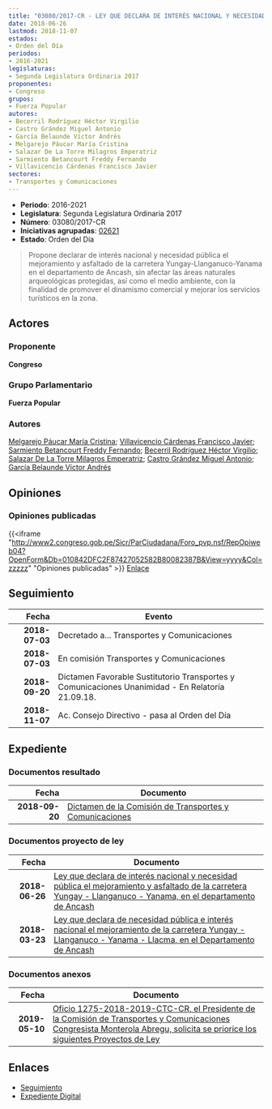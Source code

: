 ```yaml
---
title: "03080/2017-CR - LEY QUE DECLARA DE INTERÉS NACIONAL Y NECESIDAD PÚBLICA EL MEJORAMIENTO Y ASFALTADO DE LA CARRETERA YUNGAY-LLANGANUCO-YANAMA, EN EL DEPARTAMENTO DE ANCASH"
date: 2018-06-26
lastmod: 2018-11-07
estados:
- Orden del Día
periodos:
- 2016-2021
legislaturas:
- Segunda Legislatura Ordinaria 2017
proponentes:
- Congreso
grupos:
- Fuerza Popular
autores:
- Becerril Rodríguez Héctor Virgilio
- Castro Grández Miguel Antonio
- García Belaunde Víctor Andrés
- Melgarejo Páucar María Cristina
- Salazar De La Torre Milagros Emperatriz
- Sarmiento Betancourt Freddy Fernando
- Villavicencio Cárdenas Francisco Javier
sectores:
- Transportes y Comunicaciones
---
```

- **Periodo**: 2016-2021
- **Legislatura**: Segunda Legislatura Ordinaria 2017
- **Número**: 03080/2017-CR
- **Iniciativas agrupadas**: [02621](../../02600/02621)
- **Estado**: Orden del Día

> Propone declarar de interés nacional y necesidad pública el mejoramiento y asfaltado de la carretera Yungay-Llanganuco-Yanama en el departamento de Ancash, sin afectar las áreas naturales arqueológicas protegidas, así como el medio ambiente, con la finalidad de promover el dinamismo comercial y mejorar los servicios turísticos en la zona.


## Actores

### Proponente

**Congreso**

### Grupo Parlamentario

**Fuerza Popular**

### Autores

[Melgarejo Páucar María Cristina](mailto:mailto:mmelgarejo@congreso.gob.pe); [Villavicencio Cárdenas Francisco Javier](mailto:mailto:fvillavicencio@congreso.gob.pe); [Sarmiento Betancourt Freddy Fernando](mailto:mailto:fsarmiento@congreso.gob.pe); [Becerril Rodríguez Héctor Virgilio](mailto:mailto:hbecerril@congreso.gob.pe); [Salazar De La Torre Milagros Emperatriz](mailto:mailto:msalazard@congreso.gob.pe); [Castro Grández Miguel Antonio](mailto:mailto:macastro@congreso.gob.pe); [García Belaunde Víctor Andrés](mailto:mailto:vgarciabelaunde@congreso.gob.pe)

## Opiniones

### Opiniones publicadas

{{<iframe "http://www2.congreso.gob.pe/Sicr/ParCiudadana/Foro_pvp.nsf/RepOpiweb04?OpenForm&Db=010842DFC2F87427052582B80082387B&View=yyyy&Col=zzzzz" "Opiniones publicadas" >}}
[Enlace](http://www2.congreso.gob.pe/Sicr/ParCiudadana/Foro_pvp.nsf/RepOpiweb04?OpenForm&Db=010842DFC2F87427052582B80082387B&View=yyyy&Col=zzzzz)


## Seguimiento

| Fecha | Evento |
|------:|--------|
| **2018-07-03** | Decretado a... Transportes y Comunicaciones |
| **2018-07-03** | En comisión Transportes y Comunicaciones |
| **2018-09-20** | Dictamen Favorable Sustitutorio Transportes y Comunicaciones Unanimidad - En Relatoría 21.09.18. |
| **2018-11-07** | Ac. Consejo Directivo - pasa al Orden del Día |

## Expediente

### Documentos resultado

| Fecha | Documento |
|------:|-----------|
| **2018-09-20** | [Dictamen de la Comisión de Transportes y Comunicaciones](http://www.leyes.congreso.gob.pe/Documentos/2016_2021/Dictamenes/Proyectos_de_Ley/02621DC23MAY20180920.PDF) |

### Documentos proyecto de ley

| Fecha | Documento |
|------:|-----------|
| **2018-06-26** | [Ley que declara de interés nacional y necesidad pública el mejoramiento y asfaltado de la carretera Yungay - Llanganuco - Yanama, en el departamento de Ancash](http://www.leyes.congreso.gob.pe/Documentos/2016_2021/Proyectos_de_Ley_y_de_Resoluciones_Legislativas/PL0308020180626.pdf) |
| **2018-03-23** | [Ley que declara de necesidad pública e interés nacional el mejoramiento de la carretera Yungay - Llanganuco - Yanama - Llacma, en el Departamento de Ancash](http://www.leyes.congreso.gob.pe/Documentos/2016_2021/Proyectos_de_Ley_y_de_Resoluciones_Legislativas/PL0262120180323..pdf) |

### Documentos anexos

| Fecha | Documento |
|------:|-----------|
| **2019-05-10** | [Oficio 1275-2018-2019-CTC-CR, el Presidente de la Comisión de Transportes y Comunicaciones Congresista Monterola Abregu, solicita se priorice los siguientes Proyectos de Ley](http://www.leyes.congreso.gob.pe/Documentos/2016_2021/Oficios/Comisiones_Ordinarias/OFICIO-1275-2018-2019-CTC-CR.pdf) |

## Enlaces

- [Seguimiento](http://www2.congreso.gob.pe/Sicr/TraDocEstProc/CLProLey2016.nsf/f7fff46988ca05b1052578e100829cc7/0c771a9572b1a27a052582b80080f24c?OpenDocument)
- [Expediente Digital](http://www2.congreso.gob.pe/Sicr/TraDocEstProc/Expvirt_2011.nsf/visbusqptramdoc1621/03080?opendocument)


